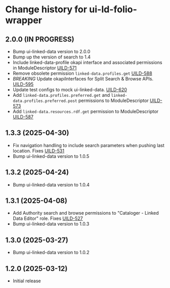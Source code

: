 # Change history for ui-ld-folio-wrapper

## 2.0.0 (IN PROGRESS)
* Bump ui-linked-data version to 2.0.0
* Bump up the version of search to 1.4
* Include linked-data-profile okapi interface and associated permissions in ModuleDescriptor [UILD-571]
* Remove obsolete permission `linked-data.profiles.get` [UILD-588]
* *BREAKING* Update okapiInterfaces for Split Search & Browse APIs. [UILD-595]
* Update test configs to mock ui-linked-data. [UILD-620]
* Add `linked-data.profiles.preferred.get` and `linked-data.profiles.preferred.post` permissions to ModuleDescriptor [UILD-573]
* Add `linked-data.resources.rdf.get` permission to ModuleDescriptor [UILD-587]

[UILD-571]: https://folio-org.atlassian.net/browse/UILD-571
[UILD-588]: https://folio-org.atlassian.net/browse/UILD-588
[UILD-595]: https://folio-org.atlassian.net/browse/UILD-595
[UILD-620]: https://folio-org.atlassian.net/browse/UILD-620
[UILD-587]: https://folio-org.atlassian.net/browse/UILD-587
[UILD-573]: https://folio-org.atlassian.net/browse/UILD-573

## 1.3.3 (2025-04-30)
* Fix navigation handling to include search parameters when pushing last location. Fixes [UILD-531]
* Bump ui-linked-data version to 1.0.5

[UILD-531]: https://folio-org.atlassian.net/browse/UILD-531

## 1.3.2 (2025-04-24)
* Bump ui-linked-data version to 1.0.4

## 1.3.1 (2025-04-08)
* Add Authority search and browse permissions to "Cataloger - Linked Data Editor" role. Fixes [UILD-527]
* Bump ui-linked-data version to 1.0.3

[UILD-527]: https://folio-org.atlassian.net/browse/UILD-527

## 1.3.0 (2025-03-27)
* Bump ui-linked-data version to 1.0.2

## 1.2.0 (2025-03-12)
* Initial release
